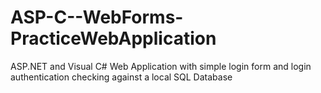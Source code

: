 # ASP-C--WebForms-PracticeWebApplication
ASP.NET and Visual C# Web Application with simple login form and login authentication checking against a local SQL Database
